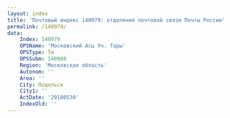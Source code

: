```yaml
---
layout: index
title: 'Почтовый индекс 140979: отделение почтовой связи Почты России'
permalink: /140979/
data:
    Index: 140979
    OPSName: 'Московский Асц Уч. Тары'
    OPSType: Ти
    OPSSubm: 140980
    Region: 'Московская область'
    Autonom: ''
    Area: ''
    City: Подольск
    City1: ''
    ActDate: '20180530'
    IndexOld: ''
---
```

